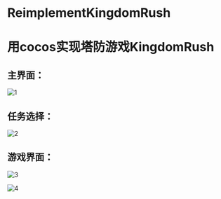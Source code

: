 # ReimplementKingdomRush
用cocos实现塔防游戏KingdomRush<br>
=====

主界面：<br>
----
![1](https://github.com/marcush1022/RemakeKingdomRush/blob/master/main.PNG)

任务选择：<br>
----
![2](https://github.com/marcush1022/RemakeKingdomRush/blob/master/2.PNG)

游戏界面：<br>
----
![3](https://github.com/marcush1022/RemakeKingdomRush/blob/master/23.PNG)

![4](https://github.com/marcush1022/RemakeKingdomRush/blob/master/LCT.PNG)
